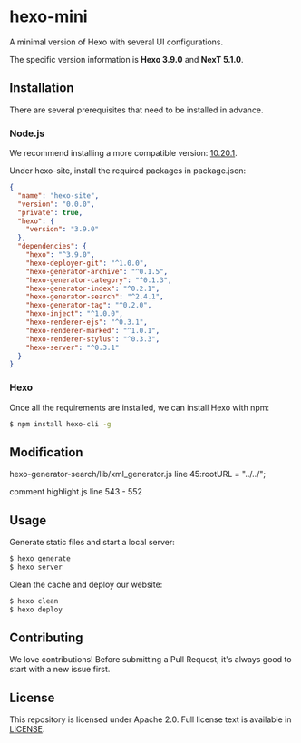 # hexo-mini
A minimal version of Hexo with several UI configurations.

The specific version information is **Hexo 3.9.0** and **NexT 5.1.0**.

## Installation
There are several prerequisites that need to be installed in advance.

### Node.js
We recommend installing a more compatible version: [10.20.1](https://nodejs.org/en/blog/release/v10.20.1/).

Under hexo-site, install the required packages in package.json:
```json
{
  "name": "hexo-site",
  "version": "0.0.0",
  "private": true,
  "hexo": {
    "version": "3.9.0"
  },
  "dependencies": {
    "hexo": "^3.9.0",
    "hexo-deployer-git": "^1.0.0",
    "hexo-generator-archive": "^0.1.5",
    "hexo-generator-category": "^0.1.3",
    "hexo-generator-index": "^0.2.1",
    "hexo-generator-search": "^2.4.1",
    "hexo-generator-tag": "^0.2.0",
    "hexo-inject": "^1.0.0",
    "hexo-renderer-ejs": "^0.3.1",
    "hexo-renderer-marked": "^1.0.1",
    "hexo-renderer-stylus": "^0.3.3",
    "hexo-server": "^0.3.1"
  }
}
```

### Hexo
Once all the requirements are installed, we can install Hexo with npm:
```bash
$ npm install hexo-cli -g
```

## Modification
hexo-generator-search/lib/xml_generator.js
line 45:rootURL = "../../";

comment highlight.js line 543 - 552

## Usage
Generate static files and start a local server:
```bash
$ hexo generate
$ hexo server
```

Clean the cache and deploy our website:
```bash
$ hexo clean
$ hexo deploy
```

## Contributing
We love contributions! Before submitting a Pull Request, it's always good to start with a new issue first.

## License
This repository is licensed under Apache 2.0. Full license text is available in [LICENSE](https://github.com/snlndod/hexo-mini/blob/main/LICENSE).
